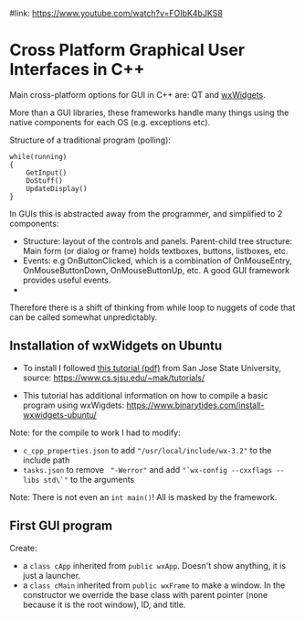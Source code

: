 #link: https://www.youtube.com/watch?v=FOIbK4bJKS8


# Cross Platform Graphical User Interfaces in C++

Main cross-platform options for GUI in C++ are: QT and [wxWidgets](https://www.wxwidgets.org/).

More than a GUI libraries, these frameworks handle many things using the native components for each OS (e.g. exceptions etc). 

Structure of a traditional program (polling):
```
while(running)
{
    GetInput()
    DoStuff()
    UpdateDisplay()
}
```
In GUIs this is abstracted away from the programmer, and simplified to 2 components:
* Structure: layout of the controls and panels. Parent-child tree structure: Main form (or dialog or frame) holds textboxes, buttons, listboxes, etc. 
* Events: e.g OnButtonClicked, which is a combination of OnMouseEntry, OnMouseButtonDown, OnMouseButtonUp, etc. A good GUI framework provides useful events.
* 
Therefore there is a shift of thinking from while loop to nuggets of code that can be called somewhat unpredictably.

## Installation of wxWidgets on Ubuntu

* To install I followed [this tutorial (pdf)](./InstallwxWidgets.pdf) from San Jose State University, source: https://www.cs.sjsu.edu/~mak/tutorials/

* This tutorial has additional information on how to compile a basic program using wxWigdets: https://www.binarytides.com/install-wxwidgets-ubuntu/

Note: for the compile to work I had to modify:
* `c_cpp_properties.json` to add `"/usr/local/include/wx-3.2"` to the include path
* `tasks.json` to remove  ` "-Werror"` and add  `` "`wx-config --cxxflags --libs std\`" `` to the arguments

Note: There is not even an `int main()`! All is masked by the framework.

## First GUI program

Create:

* a `class cApp` inherited from `public wxApp`. Doesn't show anything, it is just a launcher.
* a `class cMain` inherited from `public wxFrame` to make a window. In the constructor we override the base class with parent pointer (none because it is the root window), ID, and title.